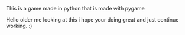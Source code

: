 This is a game made in python that is made with pygame

Hello older me looking at this i hope your doing great and just continue working. :)
